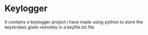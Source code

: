 # Keylogger
It contains a keylogger project i have made using python to store the keystrokes given remotely in a keyfile.txt file
